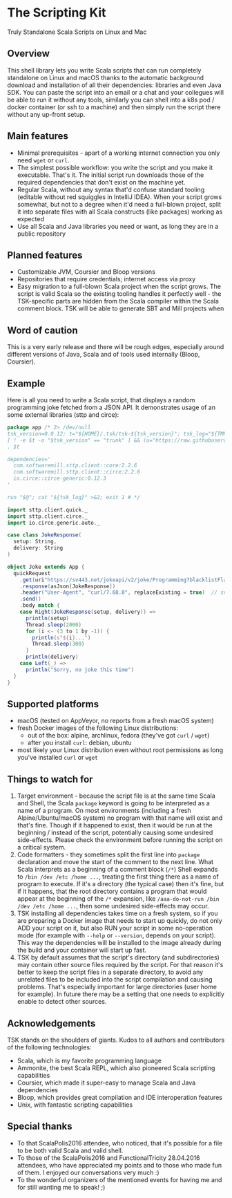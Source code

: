 # The Scripting Kit

Truly Standalone Scala Scripts on Linux and Mac

## Overview

This shell library lets you write Scala scripts that can run completely standalone on Linux and macOS
thanks to the automatic background download and installation of all their dependencies: libraries and even Java SDK.
You can paste the script into an email or a chat and your collegues will be able to run it without any tools,
similarly you can shell into a k8s pod / docker container (or ssh to a machine) and then simply run the script there
without any up-front setup.

## Main features

- Minimal prerequisites - apart of a working internet connection you only need `wget` or `curl`.
- The simplest possible workflow: you write the script and you make it executable. That's it.
The initial script run downloads those of the required dependencies that don't exist on the machine yet.
- Regular Scala, without any syntax that'd confuse standard tooling (editable without red squiggles in IntelliJ IDEA).
When your script grows somewhat, but not to a degree when it'd need a full-blown project, split it into separate files
with all Scala constructs (like packages) working as expected
- Use all Scala and Java libraries you need or want, as long they are in a public repository

## Planned features

- Customizable JVM, Coursier and Bloop versions
- Repositories that require credentials; internet access via proxy
- Easy migration to a full-blown Scala project when the script grows.
The script is valid Scala so the existing tooling handles it perfectly well - the TSK-specific parts are hidden
from the Scala compiler within the Scala comment block. TSK will be able to generate SBT and Mill projects
when

## Word of caution

This is a very early release and there will be rough edges, especially around different versions of Java, Scala
and of tools used internally (Bloop, Coursier).

## Example

Here is all you need to write a Scala script, that displays a random programming joke fetched from a JSON API.
It demonstrates usage of an some external libraries (sttp and circe):

```scala
package app /* 2> /dev/null
tsk_version=0.0.12; t="${HOME}/.tsk/tsk-${tsk_version}"; tsk_log="${TMPDIR:-"/tmp"}/tsk-$$.log"
[ ! -e $t -o "$tsk_version" == "trunk" ] && (u="https://raw.githubusercontent.com/tsk-tsk/tsk-tsk/${tsk_version}/tsk"; mkdir -p $(dirname $t); wget -O $t $u || curl -fLo $t $u) >> "${tsk_log}" 2>&1
. $t

dependencies='
  com.softwaremill.sttp.client::core:2.2.6
  com.softwaremill.sttp.client::circe:2.2.6
  io.circe::circe-generic:0.12.3
'

run "$@"; cat "${tsk_log}" >&2; exit 1 # */

import sttp.client.quick._
import sttp.client.circe._
import io.circe.generic.auto._

case class JokeResponse(
  setup: String,
  delivery: String
)

object Joke extends App {
  quickRequest
    .get(uri"https://sv443.net/jokeapi/v2/joke/Programming?blacklistFlags=nsfw,racist,political,sexist,religious&type=twopart")
    .response(asJson[JokeResponse])
    .header("User-Agent", "curl/7.68.0", replaceExisting = true)  // sv443.net bans Java apparently
    .send()
    .body match {
    case Right(JokeResponse(setup, delivery)) =>
      println(setup)
      Thread.sleep(2000)
      for (i <- (3 to 1 by -1)) {
        println(s"${i}...")
        Thread.sleep(300)
      }
      println(delivery)
    case Left(_) =>
      println("Sorry, no joke this time")
  }
}
```

## Supported platforms

- macOS (tested on AppVeyor, no reports from a fresh macOS system)
- fresh Docker images of the following Linux distributions:
  - out of the box: alpine, archlinux, fedora (they've got `curl` / `wget`)
  - after you install `curl`: debian, ubuntu
- most likely your Linux distribution even without root permissions as long you've installed `curl` or `wget`

## Things to watch for

1. Target environment - because the script file is at the same time Scala and Shell, the Scala `package` keyword
is going to be interpreted as a name of a program. On most environments (including a fresh Alpine/Ubuntu/macOS system)
no program with that name will exist and that's fine. Though if it happened to exist, then it would be run
at the beginning / instead of the script, potentially causing some undesired side-effects.
Please check the environment before running the script on a critical system.
2. Code formatters - they sometimes split the first line into `package` declaration and move the start of the comment
to the next line. What Scala interprets as a beginning of a comment block (`/*`) Shell expands to
`/bin /dev /etc /home ...`, treating the first thing there as a name of program to execute. If it's a directory
(the typical case) then it's fine, but if it happens, that the root directory contains a program that would appear at
the beginning of the `/*` expansion, like `/aaa-do-not-run /bin /dev /etc /home ...`, then some undesired side-effects
may occur.
3. TSK installing all dependencies takes time on a fresh system, so if you are preparing a Docker image that needs to
start up quickly, do not only ADD your script on it, but also RUN your script in some no-operation mode
(for example with `--help` or `--version`, depends on your script).
This way the dependencies will be installed to the image already during the build and your container will start up fast.
4. TSK by default assumes that the script's directory (and subdirectories) may contain other source files required by
the script. For that reason it's better to keep the script files in a separate directory, to avoid any unrelated files
to be included into the script compilation and causing problems. That's especially important for large directories
(user home for example). In future there may be a setting that one needs to explicitly enable to detect other sources.

## Acknowledgements

TSK stands on the shoulders of giants. Kudos to all authors and contributors of the following technologies:

- Scala, which is my favorite programming language
- Ammonite, the best Scala REPL, which also pioneered Scala scripting capabilities
- Coursier, which made it super-easy to manage Scala and Java dependencies
- Bloop, which provides great compilation and IDE interoperation features
- Unix, with fantastic scripting capabilities

## Special thanks

- To that ScalaPolis2016 attendee, who noticed, that it's possible for a file to be both valid Scala and valid shell.
- To those of the ScalaPolis2016 and FunctionalTricity 28.04.2016 attendees, who have appreciated my points and to those who made fun of them.
I enjoyed our conversations very much :)
- To the wonderful organizers of the mentioned events for having me and for still wanting me to speak! ;)
